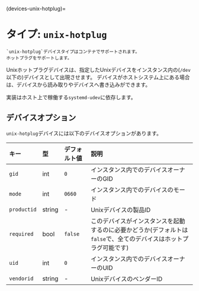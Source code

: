 (devices-unix-hotplug)=
# タイプ: `unix-hotplug`

```{note}
`unix-hotplug`デバイスタイプはコンテナでサポートされます。
ホットプラグをサポートします。
```

Unixホットプラグデバイスは、指定したUnixデバイスをインスタンス内の(`/dev`以下の)デバイスとして出現させます。
デバイスがホストシステム上にある場合は、デバイスから読み取りやデバイスへ書き込みができます。

実装はホスト上で稼働する`systemd-udev`に依存します。

## デバイスオプション

`unix-hotplug`デバイスには以下のデバイスオプションがあります。

キー        | 型     | デフォルト値 | 説明
:--         | :--    | :--          | :--
`gid`       | int    | `0`          | インスタンス内でのデバイスオーナーのGID
`mode`      | int    | `0660`       | インスタンス内でのデバイスのモード
`productid` | string | -            | Unixデバイスの製品ID
`required`  | bool   | `false`      | このデバイスがインスタンスを起動するのに必要かどうか(デフォルトは`false`で、全てのデバイスはホットプラグ可能です)
`uid`       | int    | `0`          | インスタンス内でのデバイスオーナーのUID
`vendorid`  | string | -            | UnixデバイスのベンダーID
